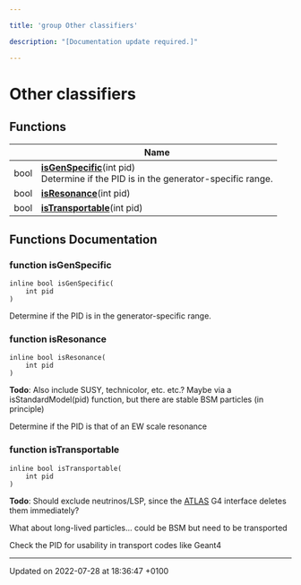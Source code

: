 ```yaml
---

title: 'group Other classifiers'

description: "[Documentation update required.]"

---
```


# Other classifiers



## Functions

|                | Name           |
| -------------- | -------------- |
| bool | **[isGenSpecific](/documentation/code/modules/group__mcutils__other/#function-isgenspecific)**(int pid)<br>Determine if the PID is in the generator-specific range.  |
| bool | **[isResonance](/documentation/code/modules/group__mcutils__other/#function-isresonance)**(int pid) |
| bool | **[isTransportable](/documentation/code/modules/group__mcutils__other/#function-istransportable)**(int pid) |


## Functions Documentation

### function isGenSpecific

```
inline bool isGenSpecific(
    int pid
)
```

Determine if the PID is in the generator-specific range. 

### function isResonance

```
inline bool isResonance(
    int pid
)
```


**Todo**: Also include SUSY, technicolor, etc. etc.? Maybe via a isStandardModel(pid) function, but there are stable BSM particles (in principle) 

Determine if the PID is that of an EW scale resonance


### function isTransportable

```
inline bool isTransportable(
    int pid
)
```


**Todo**: Should exclude neutrinos/LSP, since the <a href="/documentation/code/namespaces/namespacerivet_1_1atlas/">ATLAS</a> G4 interface deletes them immediately? 

What about long-lived particles... could be BSM but need to be transported 

Check the PID for usability in transport codes like Geant4






-------------------------------

Updated on 2022-07-28 at 18:36:47 +0100
